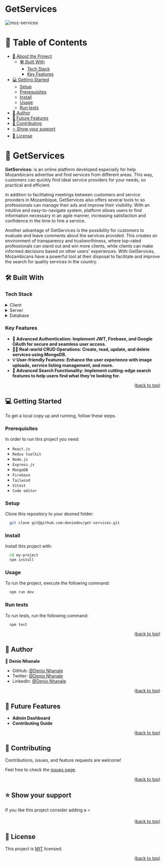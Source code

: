 <h1><b>GetServices</b></h1>


![moz-services](https://github.com/deniodev/get-services/assets/92977776/5c0cc64d-6dd8-47ad-a3e4-3bf04ab892b8)




</div>

<!-- TABLE OF CONTENTS -->

# 📗 Table of Contents

- [📖 About the Project](#about-project)
  - [🛠 Built With](#built-with)
    - [Tech Stack](#tech-stack)
    - [Key Features](#key-features)
- [💻 Getting Started](#getting-started)
  - [Setup](#setup)
  - [Prerequisites](#prerequisites)
  - [Install](#install)
  - [Usage](#usage)
  - [Run tests](#run-tests)
- [👥 Author](#author)
- [🔭 Future Features](#future-features)
- [🤝 Contributing](#contributing)
- [⭐️ Show your support](#support)
- [📝 License](#license)

<!-- PROJECT DESCRIPTION -->

# 📖 GetServices <a name="about-project"></a>

**GetServices:** is an online platform developed especially for help Mozambicans advertise and find services from different areas. This way, customers can quickly find ideal service providers for your needs, so practical and efficient.

In addition to facilitating meetings between customers and service providers in Mozambique, GetServices also offers several tools to so professionals can manage their ads and improve their visibility. With an intuitive and easy-to-navigate system, platform allows users to find information necessary in an agile manner, increasing satisfaction and confidence in the time to hire a service.

Another advantage of GetServices is the possibility for customers to evaluate and leave comments about the services provided. This creates an environment of transparency and trustworthiness, where top-rated professionals can stand out and win more clients, while clients can make informed decisions based on other users' experiences. With GetServices, Mozambicans have a powerful tool at their disposal to facilitate and improve the search for quality services in the country.


## 🛠 Built With <a name="built-with"></a>

### Tech Stack <a name="tech-stack"></a>

<details>
 <summary>Client</summary>
  <ul>
    <li><a href="https://react.dev/">ReactJS</a></li>
  </ul>
   <ul>
    <li><a href="https://redux.js.org/">Redux Toolkit</a></li>
  </ul>
  <ul>
    <li><a href="https://tailwindcss.com/">Tailwind CSS</a></li>
  </ul>
</details>

<details>
  <summary>Server</summary>
  <ul>
    <li><a href="https://nodejs.org/">Node.js</a></li>
  </ul>
   <ul>
    <li><a href="https://expressjs.com/">Express.js</a></li>
   </ul>
</details>

<details>
<summary>Database</summary>
  <ul>
    <li><a href="https://www.mongodb.com/">MongoDB</a></li>
  </ul>
   <ul>
    <li><a href="https://firebase.google.com/">Firebase</a></li>
  </ul>
</details>

<!-- Features -->

### Key Features <a name="key-features"></a>

- **🔑 Advanced Authentication: Implement JWT, Firebase, and Google OAuth for secure and seamless user access.**
- **👷‍♂️ Real-world CRUD Operations: Create, read, update, and delete services using MongoDB.**
- **💡 User-friendly Features: Enhance the user experience with image uploads, service listing management, and more.**
- **🚀 Advanced Search Functionality: Implement cutting-edge search features to help users find what they're looking for.**

<p align="right">(<a href="#readme-top">back to top</a>)</p>

<!-- GETTING STARTED -->

## 💻 Getting Started <a name="getting-started"></a>

To get a local copy up and running, follow these steps.

### Prerequisites

In order to run this project you need:

- `React.js`
- `Redux toolkit`
- `Node.js`
- `Express.js`
- `MongoDB`
- `Firebase`
- `Tailwind`
- `Vitest`
- `Code editor`

### Setup

Clone this repository to your desired folder:

```sh
  git clone git@github.com:deniodev/get-services.git
```

### Install

Install this project with:

```sh
  cd my-project
  npm install
```

### Usage

To run the project, execute the following command:

```sh
  npm run dev
```

### Run tests

To run tests, run the following command:

```sh
  npm test
```

<p align="right">(<a href="#readme-top">back to top</a>)</p>

<!-- AUTHORS -->

## 👥 Author <a name="author"></a>

👤 **Denio Nhanale**

- GitHub: [@Denio Nhanale](https://github.com/deniodev)
- Twitter: [@Denio Nhanale](https://twitter.com/DNhanale)
- LinkedIn: [@Denio Nhanale](https://www.linkedin.com/in/denionhanale/)

<p align="right">(<a href="#readme-top">back to top</a>)</p>

<!-- FUTURE FEATURES -->

## 🔭 Future Features <a name="future-features"></a>

- **Admin Dashboard**
- **Contributing Guide**

<p align="right">(<a href="#readme-top">back to top</a>)</p>

<!-- CONTRIBUTING -->

## 🤝 Contributing <a name="contributing"></a>

Contributions, issues, and feature requests are welcome!

Feel free to check the [issues page](https://github.com/deniodev/get-services/issues).

<p align="right">(<a href="#readme-top">back to top</a>)</p>

<!-- SUPPORT -->

## ⭐️ Show your support <a name="support"></a>

If you like this project consider adding a ⭐️

<p align="right">(<a href="#readme-top">back to top</a>)</p>

<!-- LICENSE -->

## 📝 License <a name="license"></a>

This project is [MIT](./LICENSE) licensed.

<p align="right">(<a href="#readme-top">back to top</a>)</p>
